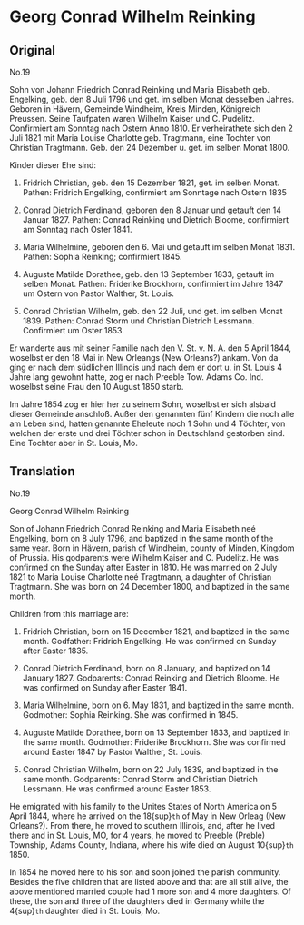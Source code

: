 # Georg Conrad Wilhelm Reinking 

## Original

No.19

Sohn von Johann Friedrich Conrad Reinking und Maria Elisabeth geb.
Engelking, geb. den 8 Juli 1796 und get. im selben Monat desselben
Jahres. Geboren in Hävern, Gemeinde Windheim, Kreis Minden, Königreich
Preussen. Seine Taufpaten waren Wilhelm Kaiser und C. Pudelitz.
Confirmiert am Sonntag nach Ostern Anno 1810. Er verheirathete sich den
2 Juli 1821 mit Maria Louise Charlotte geb. Tragtmann, eine Tochter von
Christian Tragtmann. Geb. den 24 Dezember u. get. im selben Monat 1800.

Kinder dieser Ehe sind:

1. Fridrich Christian, geb. den 15 Dezember 1821, get. im selben
Monat. Pathen: Fridrich Engelking, confirmiert am Sonntage nach Ostern
1835

2. Conrad Dietrich Ferdinand, geboren den 8 Januar und getauft
den 14 Januar 1827. Pathen: Conrad Reinking und Dietrich Bloome,
confirmiert am Sonntag nach Oster 1841.

3. Maria Wilhelmine, geboren den 6. Mai und getauft im selben
Monat 1831. Pathen: Sophia Reinking; confirmiert 1845.

4. Auguste Matilde Dorathee, geb. den 13 September 1833, getauft
im selben Monat. Pathen: Friderike Brockhorn, confirmiert im Jahre 1847
um Ostern von Pastor Walther, St. Louis.

5. Conrad Christian Wilhelm, geb. den 22 Juli, und get. im selben
Monat 1839. Pathen: Conrad Storm und Christian Dietrich Lessmann.
Confirmiert um Oster 1853.

Er wanderte aus mit seiner Familie nach den V. St. v. N. A. den 5 April
1844, woselbst er den 18 Mai in New Orleangs (New Orleans?) ankam. Von
da ging er nach dem südlichen Illinois und nach dem er dort u. in St.
Louis 4 Jahre lang gewohnt hatte, zog er nach Preeble Tow. Adams Co.
Ind. woselbst seine Frau den 10 August 1850 starb.

Im Jahre 1854 zog er hier her zu seinem Sohn, woselbst er sich alsbald
dieser Gemeinde anschloß. Außer den genannten fünf Kindern die noch alle
am Leben sind, hatten genannte Eheleute noch 1 Sohn und 4 Töchter, von
welchen der erste und drei Töchter schon in Deutschland gestorben sind.
Eine Tochter aber in St. Louis, Mo.

## Translation

No.19

Georg Conrad Wilhelm Reinking

Son of Johann Friedrich Conrad Reinking and Maria Elisabeth neé
Engelking, born on 8 July 1796, and baptized in the same month of the
same year. Born in Hävern, parish of Windheim, county of Minden, Kingdom
of Prussia. His godparents were Wilhelm Kaiser and C. Pudelitz. He was
confirmed on the Sunday after Easter in 1810. He was married on 2 July
1821 to Maria Louise Charlotte neé Tragtmann, a daughter of Christian
Tragtmann. She was born on 24 December 1800, and baptized in the same
month.

Children from this marriage are:

1. Fridrich Christian, born on 15 December 1821, and baptized in
the same month. Godfather: Fridrich Engelking. He was confirmed on
Sunday after Easter 1835.

2. Conrad Dietrich Ferdinand, born on 8 January, and baptized on
14 January 1827. Godparents: Conrad Reinking and Dietrich Bloome. He was
confirmed on Sunday after Easter 1841.

3. Maria Wilhelmine, born on 6. May 1831, and baptized in the
same month. Godmother: Sophia Reinking. She was confirmed in 1845.

4. Auguste Matilde Dorathee, born on 13 September 1833, and
baptized in the same month. Godmother: Friderike Brockhorn. She was
confirmed around Easter 1847 by Pastor Walther, St. Louis.

5. Conrad Christian Wilhelm, born on 22 July 1839, and baptized
in the same month. Godparents: Conrad Storm and Christian Dietrich
Lessmann. He was confirmed around Easter 1853.

He emigrated with his family to the Unites States of North America on 5
April 1844, where he arrived on the 18{sup}`th` of May in New Orleag (New
Orleans?). From there, he moved to southern Illinois, and, after he
lived there and in St. Louis, MO, for 4 years, he moved to Preeble
(Preble) Township, Adams County, Indiana, where his wife died on August
10{sup}`th` 1850.

In 1854 he moved here to his son and soon joined the parish community.
Besides the five children that are listed above and that are all still
alive, the above mentioned married couple had 1 more son and 4 more
daughters. Of these, the son and three of the daughters died in Germany
while the 4{sup}`th` daughter died in St. Louis, Mo.
